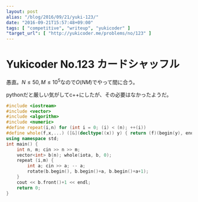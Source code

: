 ```yaml
---
layout: post
alias: "/blog/2016/09/21/yuki-123/"
date: "2016-09-21T15:57:48+09:00"
tags: [ "competitive", "writeup", "yukicoder" ]
"target_url": [ "http://yukicoder.me/problems/no/123" ]
---
```


# Yukicoder No.123 カードシャッフル

愚直。$N \le 50, M \le 10^5$なので$O(NM)$でやって間に合う。

pythonだと厳しい気がしてc++にしたが、その必要はなかったようだ。

``` c++
#include <iostream>
#include <vector>
#include <algorithm>
#include <numeric>
#define repeat(i,n) for (int i = 0; (i) < (n); ++(i))
#define whole(f,x,...) ([&](decltype((x)) y) { return (f)(begin(y), end(y), ## __VA_ARGS__); })(x)
using namespace std;
int main() {
    int n, m; cin >> n >> m;
    vector<int> b(n); whole(iota, b, 0);
    repeat (i,m) {
        int a; cin >> a; -- a;
        rotate(b.begin(), b.begin()+a, b.begin()+a+1);
    }
    cout << b.front()+1 << endl;
    return 0;
}
```
